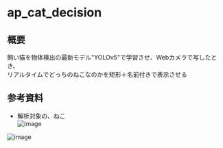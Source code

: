 # ap_cat_decision


## 概要

飼い猫を物体検出の最新モデル"YOLOv5"で学習させ、Webカメラで写したとき、  
リアルタイムでどっちのねこなのかを矩形＋名前付きで表示させる  

## 参考資料

* 解析対象の、ねこ  
![image](https://user-images.githubusercontent.com/26809782/115238974-3ba89f80-a159-11eb-906f-1825ef6deebf.png)

![image](https://user-images.githubusercontent.com/26809782/115239045-50853300-a159-11eb-98c2-bd1baaab7873.png)

